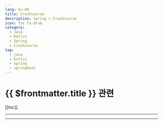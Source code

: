 ```yaml
---
lang: ko-KR
title: Crashcourse
description: Spring > Crashcourse
icon: fas fa-drum
category:
  - Java
  - Kotlin
  - Spring
  - Crashcourse
tag: 
  - java
  - kotlin
  - spring
  - springboot
---
```


# {{ $frontmatter.title }} 관련

[[toc]]

---



---

<TagLinks />